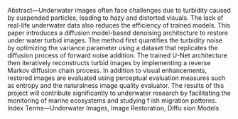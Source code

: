 Abstract—Underwater images often face challenges due to
 turbidity caused by suspended particles, leading to hazy and
 distorted visuals. The lack of real-life underwater data also
 reduces the efficiency of trained models. This paper introduces
 a diffusion model-based denoising architecture to restore under
water turbid images. The method first quantifies the turbidity
 noise by optimizing the variance parameter using a dataset
 that replicates the diffusion process of forward noise addition.
 The trained U-Net architecture then iteratively reconstructs
 turbid images by implementing a reverse Markov diffusion chain
 process. In addition to visual enhancements, restored images are
 evaluated using perceptual evaluation measures such as entropy
 and the naturalness image quality evaluator. The results of this
 project will contribute significantly to underwater research by
 facilitating the monitoring of marine ecosystems and studying
 f
 ish migration patterns.
 Index Terms—Underwater Images, Image Restoration, Diffu
sion Models
